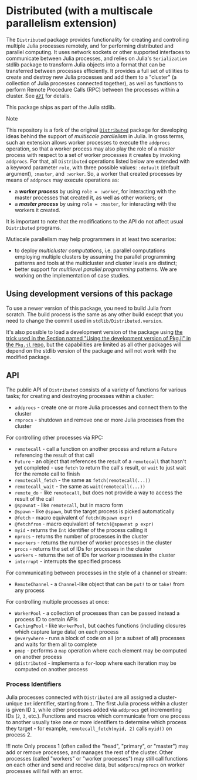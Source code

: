 # Distributed (with a multiscale parallelism extension)

The `Distributed` package provides functionality for creating and controlling multiple Julia processes remotely, and for performing distributed and parallel computing. It uses network sockets or other supported interfaces to communicate between Julia processes, and relies on Julia's `Serialization` stdlib package to transform Julia objects into a format that can be transferred between processes efficiently. It provides a full set of utilities to create and destroy new Julia processes and add them to a "cluster" (a collection of Julia processes connected together), as well as functions to perform Remote Procedure Calls (RPC) between the processes within a cluster. See [`API`](@ref) for details.

This package ships as part of the Julia stdlib.

> [!NOTE]
> This repository is a fork of the original [`Distributed`](https://github.com/JuliaLang/Distributed.jl) package for developing ideas behind the support of _multiscale parallelism_ in Julia. In gross terms, such an extension allows worker processes to execute the `addprocs` operation, so that a worker process may also play the role of a master process with respect to a set of worker processes it creates by invoking `addprocs`. For that, all `Distributed` operations listed below are extended with a keyword parameter `role`, with three possible values: `:default` (default argument), `:master`, and `:worker`. So, a worker that created processes by means of `addprocs` may execute operations as:
> * a ***worker process*** by using `role = :worker`, for interacting with the master processes that created it, as well as other workers; or
> * a ***master process*** by using `role = :master`, for interacting with the workers it created.
>
> It is important to note that the modifications to the API do not affect usual `Distributed` programs.
>   
> Mutiscale parallelism may help programmers in at least two scenarios:
> * to deploy _multicluster computations_, i.e. parallel computations employing multiple clusters by assuming the parallel programming patterns and tools at the multicluster and cluster levels are distinct;
> * better support for _multilevel parallel programming_ patterns.
> We are working on the implementation of case studies.

## Using development versions of this package

To use a newer version of this package, you need to build Julia from scratch. The build process is the same as any other build except that you need to change the commit used in `stdlib/Distributed.version`.

It's also possible to load a development version of the package using [the trick used in the Section named "Using the development version of Pkg.jl" in the `Pkg.jl` repo](https://github.com/JuliaLang/Pkg.jl#using-the-development-version-of-pkgjl), but the capabilities are limited as all other packages will depend on the stdlib version of the package and will not work with the modified package.

## API

The public API of `Distributed` consists of a variety of functions for various tasks; for creating and destroying processes within a cluster:

- `addprocs` - create one or more Julia processes and connect them to the cluster
- `rmprocs` - shutdown and remove one or more Julia processes from the cluster

For controlling other processes via RPC:

- `remotecall` - call a function on another process and return a `Future` referencing the result of that call
- `Future` - an object that references the result of a `remotecall` that hasn't yet completed - use `fetch` to return the call's result, or `wait` to just wait for the remote call to finish
- `remotecall_fetch` - the same as `fetch(remotecall(...))`
- `remotecall_wait` - the same as `wait(remotecall(...))`
- `remote_do` - like `remotecall`, but does not provide a way to access the result of the call
- `@spawnat` - like `remotecall`, but in macro form
- `@spawn` - like `@spawn`, but the target process is picked automatically
- `@fetch` - macro equivalent of `fetch(@spawn expr)`
- `@fetchfrom` - macro equivalent of `fetch(@spawnat p expr)`
- `myid` - returns the `Int` identifier of the process calling it
- `nprocs` - returns the number of processes in the cluster
- `nworkers` - returns the number of worker processes in the cluster
- `procs` - returns the set of IDs for processes in the cluster
- `workers` - returns the set of IDs for worker processes in the cluster
- `interrupt` - interrupts the specified process

For communicating between processes in the style of a channel or stream:

- `RemoteChannel` - a `Channel`-like object that can be `put!` to or `take!` from any process

For controlling multiple processes at once:

- `WorkerPool` - a collection of processes than can be passed instead a process ID to certain APIs
- `CachingPool` - like `WorkerPool`, but caches functions (including closures which capture large data) on each process
- `@everywhere` - runs a block of code on all (or a subset of all) processes and waits for them all to complete
- `pmap` - performs a `map` operation where each element may be computed on another process
- `@distributed` - implements a `for`-loop where each iteration may be computed on another process

### Process Identifiers

Julia processes connected with `Distributed` are all assigned a cluster-unique `Int` identifier, starting from `1`. The first Julia process within a cluster is given ID `1`, while other processes added via `addprocs` get incrementing IDs (`2`, `3`, etc.). Functions and macros which communicate from one process to another usually take one or more identifiers to determine which process they target - for example, `remotecall_fetch(myid, 2)` calls `myid()` on process 2.

!!! note
    Only process 1 (often called the "head", "primary", or "master") may add or remove processes, and manages the rest of the cluster. Other processes (called "workers" or "worker processes") may still call functions on each other and send and receive data, but `addprocs`/`rmprocs` on worker processes will fail with an error.
